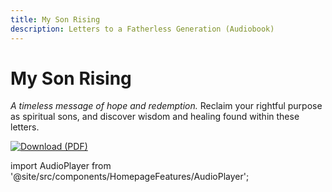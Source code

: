 ```yaml
---
title: My Son Rising
description: Letters to a Fatherless Generation (Audiobook)
---
```


# My Son Rising

*A timeless message of hope and redemption.* Reclaim your rightful purpose as spiritual sons, and discover wisdom and healing found within these letters.

[![Download (PDF)](https://img.shields.io/badge/📖-Download%20(PDF)-blue)](https://raw.githubusercontent.com/ancientpathsio/ancientpaths/main/static/docs/My_Son_Rising.pdf)

import AudioPlayer from '@site/src/components/HomepageFeatures/AudioPlayer';

<div style={{ display: "flex", alignItems: "center", justifyContent: "flex-start" }}>
  <div style={{ textAlign: "left" }}>
    <AudioPlayer />
  </div>
</div>
